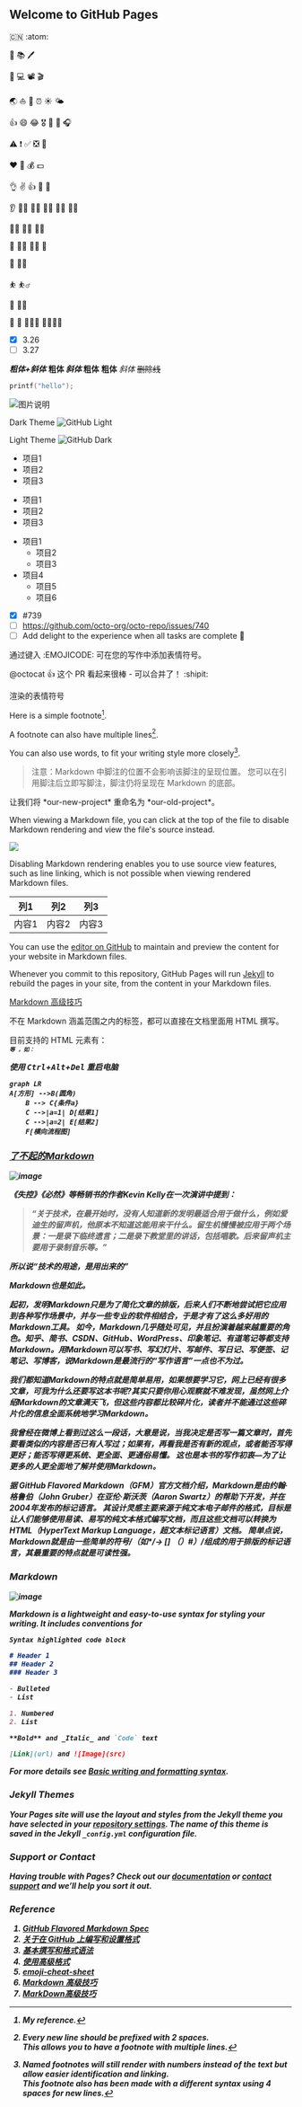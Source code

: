 ## Welcome to GitHub Pages

:cn: :atom:

:book: 	:books: :pen:

:iphone:  :computer: :film_projector:  :clapper: 

:earth_asia: :boat: :rocket: :alarm_clock: 	:sunny: :sun_behind_small_cloud:

👍 :smile:  :joy:   :medal_military:  :medal_sports: :dart: :headphones:

:warning: :exclamation: :white_check_mark: :negative_squared_cross_mark: 	:triangular_flag_on_post:

:heart: :orange_heart: :moneybag:  :dollar: 

:ok_hand: :v: :+1: :clap: :handshake:

:ear:  :farmer:  :man_farmer: 	:man_judge:  :woman_judge: :technologist:

:artist: :policeman: :merman: 

:runner:  :running_man:  :running_woman: :footprints:

:climbing: :climbing_woman: 

:bouncing_ball_person: :basketball_man:

:lotus_position: :lotus_position_woman:

:couple: :two_men_holding_hands:  :family_man_woman_girl:  :family_man_woman_girl_boy:

- [x] 3.26
- [ ] 3.27

***粗体+斜体***
**粗体 _斜体_ 粗体**
**粗体**
*斜体*
~~删除线~~

```C
printf("hello");
```

![图片说明](https://docs.github.com/assets/cb-319648/images/help/writing/image-rendered.png)

Dark Theme	![GitHub Light](https://github.com/github-light.png#gh-dark-mode-only)

Light Theme	![GitHub Dark](https://github.com/github-dark.png#gh-light-mode-only)

- 项目1
- 项目2
- 项目3

+ 项目1
+ 项目2
+ 项目3

- 项目1
  - 项目2
  - 项目3
- 项目4
  - 项目5
  - 项目6

- [x] #739
- [ ] https://github.com/octo-org/octo-repo/issues/740
- [ ] Add delight to the experience when all tasks are complete :tada:

通过键入 :EMOJICODE: 可在您的写作中添加表情符号。

@octocat :+1: 这个 PR 看起来很棒 - 可以合并了！ :shipit:

渲染的表情符号

Here is a simple footnote[^1].

A footnote can also have multiple lines[^2].  

You can also use words, to fit your writing style more closely[^note].

[^1]: My reference.
[^2]: Every new line should be prefixed with 2 spaces.  
  This allows you to have a footnote with multiple lines.
[^note]:
    Named footnotes will still render with numbers instead of the text but allow easier identification and linking.  
    This footnote also has been made with a different syntax using 4 spaces for new lines.

> 注意：Markdown 中脚注的位置不会影响该脚注的呈现位置。 您可以在引用脚注后立即写脚注，脚注仍将呈现在 Markdown 的底部。

<!-- This content will not appear in the rendered Markdown -->

让我们将 \*our-new-project\* 重命名为 \*our-old-project\*。

When viewing a Markdown file, you can click  at the top of the file to disable Markdown rendering and view the file's source instead.

![](https://docs.github.com/assets/cb-17772/images/help/writing/display-markdown-as-source.png)

Disabling Markdown rendering enables you to use source view features, such as line linking, which is not possible when viewing rendered Markdown files.

| 列1 | 列2 | 列3 |
| --- | --- | --- |
| 内容1 | 内容2 | 内容3 |

You can use the [editor on GitHub](https://github.com/csu18/csu18/edit/gh-pages/index.md) to maintain and preview the content for your website in Markdown files.

Whenever you commit to this repository, GitHub Pages will run [Jekyll](https://jekyllrb.com/) to rebuild the pages in your site, from the content in your Markdown files.

[Markdown 高级技巧](https://www.runoob.com/markdown/md-advance.html)

不在 Markdown 涵盖范围之内的标签，都可以直接在文档里面用 HTML 撰写。

目前支持的 HTML 元素有：<kbd> <b> <i> <em> <sup> <sub> <br>等 ，如：
  
使用 <kbd>Ctrl</kbd>+<kbd>Alt</kbd>+<kbd>Del</kbd> 重启电脑
  
```mermaid
graph LR
A[方形] -->B(圆角)
    B --> C{条件a}
    C -->|a=1| D[结果1]
    C -->|a=2| E[结果2]
    F[横向流程图]
```

### [了不起的Markdown](https://www.dedao.cn/ebook/reader?id=N5lDqb9b47pXZxGn1kBzPlMyQArYv0q96e0qe85E2aVKdo9jNgOLRmDJ6nXLm16K)

![image](https://user-images.githubusercontent.com/102411214/160274698-b14a7d15-4a04-41b3-9c27-558ccc2664c3.png)

《失控》《必然》等畅销书的作者Kevin Kelly在一次演讲中提到：

> “关于技术，在最开始时，没有人知道新的发明最适合用于做什么，例如爱迪生的留声机，他原本不知道这能用来干什么。留生机慢慢被应用于两个场景：一是录下临终遗言；二是录下教堂里的讲话，包括唱歌。后来留声机主要用于录制音乐等。”

所以说“技术的用途，是用出来的”

Markdown也是如此。

起初，发明Markdown只是为了简化文章的排版，后来人们不断地尝试把它应用到各种写作场景中，并与一些专业的软件相结合，于是才有了这么多好用的Markdown工具。
如今，Markdown几乎随处可见，并且扮演着越来越重要的角色。知乎、简书、CSDN、GitHub、WordPress、印象笔记、有道笔记等都支持Markdown。用Markdown可以写书、写幻灯片、写邮件、写日记、写便签、记笔记、写博客，说Markdown是最流行的“写作语言”一点也不为过。

我们都知道Markdown的特点就是简单易用，如果想要学习它，网上已经有很多文章，可我为什么还要写这本书呢?其实只要你用心观察就不难发现，虽然网上介绍Markdown的文章满天飞，但这些内容都比较碎片化，读者并不能通过这些碎片化的信息全面系统地学习Markdown。

我曾经在微博上看到过这么一段话，大意是说，当我决定是否写一篇文章时，首先要看类似的内容是否已有人写过；如果有，再看我是否有新的观点，或者能否写得更好；能否写得更系统、更全面、更通俗易懂。
这也是本书的写作初衷—为了让更多的人更全面地了解并使用Markdown。

据 GitHub Flavored Markdown（GFM）官方文档介绍，Markdown是由约翰·格鲁伯（John Gruber）在亚伦·斯沃茨（Aaron Swartz）的帮助下开发，并在2004年发布的标记语言。
其设计灵感主要来源于纯文本电子邮件的格式，目标是让人们能够使用易读、易写的纯文本格式编写文档，而且这些文档可以转换为HTML（HyperText Markup Language，超文本标记语言）文档。
简单点说，Markdown就是由一些简单的符号/（如*/-> [] （）#）/组成的用于排版的标记语言，其最重要的特点就是可读性强。

### Markdown

![image](https://user-images.githubusercontent.com/102411214/160233935-9be92602-3f35-4b72-9a2f-68a1d4c13df1.png)

Markdown is a lightweight and easy-to-use syntax for styling your writing. It includes conventions for

```markdown
Syntax highlighted code block

# Header 1
## Header 2
### Header 3

- Bulleted
- List

1. Numbered
2. List

**Bold** and _Italic_ and `Code` text

[Link](url) and ![Image](src)
```

For more details see [Basic writing and formatting syntax](https://docs.github.com/en/github/writing-on-github/getting-started-with-writing-and-formatting-on-github/basic-writing-and-formatting-syntax).

### Jekyll Themes

Your Pages site will use the layout and styles from the Jekyll theme you have selected in your [repository settings](https://github.com/csu18/csu18/settings/pages). The name of this theme is saved in the Jekyll `_config.yml` configuration file.

### Support or Contact

Having trouble with Pages? Check out our [documentation](https://docs.github.com/categories/github-pages-basics/) or [contact support](https://support.github.com/contact) and we’ll help you sort it out.

### Reference

1. [GitHub Flavored Markdown Spec](https://github.github.com/gfm/)
2. [关于在 GitHub 上编写和设置格式](https://docs.github.com/cn/get-started/writing-on-github/getting-started-with-writing-and-formatting-on-github/about-writing-and-formatting-on-github)
3. [基本撰写和格式语法](https://docs.github.com/cn/get-started/writing-on-github/getting-started-with-writing-and-formatting-on-github/basic-writing-and-formatting-syntax)
4. [使用高级格式](https://docs.github.com/cn/get-started/writing-on-github/working-with-advanced-formatting)
5. [emoji-cheat-sheet](https://github.com/ikatyang/emoji-cheat-sheet/blob/master/README.md) 
6. [Markdown 高级技巧](https://www.runoob.com/markdown/md-advance.html)
7. [MarkDown高级技巧](https://www.jianshu.com/p/4cfb39ff85e9) 
